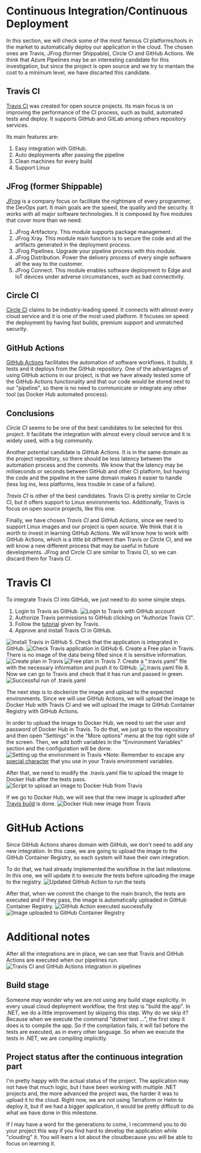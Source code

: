# Continuous Integration/Continuous Deployment
In this section, we will check some of the most famous CI platforms/tools in the market to automatically deploy our application in the cloud. The chosen ones are Travis, JFrog (former Shippable), Circle CI and GitHub Actions. We think that Azure Pipelines may be an interesting candidate for this investigation, but since the project is open source and we try to mantain the cost to a minimum level, we have discarted this candidate.

## Travis CI
[Travis CI](https://www.travis-ci.com/) was created for open source projects. Its main focus is on improving the performance of the CI process, such as build, automated tests and deploy. It supports GitHub and GitLab among others repository services.

Its main features are:
1. Easy integration with GitHub.
2. Auto deployments after passing the pipeline
3. Clean machines for every build
4. Support Linux

## JFrog (former Shippable)
[JFrog](https://jfrog.com/tra) is a company focus on facilitate the nightmare of every programmer, the DevOps part. It main goals are the speed, the quality and the security. It works with all major software technologies. It is composed by five modules that cover more than we need:
1. JFrog Artifactory. This module supports package management.
2. JFrog Xray. This module main function is to secure the code and all the artifacts generated in the deployment process.
3. JFrog Pipelines. Upgrade your pipeline process with this module.
4. JFrog Distribution. Power the delivery process of every single software all the way to the customer.
5. JFrog Connect. This module enables software deployment to Edge and IoT devices under adverse circumstances, such as bad connectivity.

## Circle CI
[Circle CI](https://circleci.com/) claims to be industry-leading speed. It connects with almost every cloud service and it is one of the most used platform. It focuses on speed the deployment by having fast builds, premium support  and unmatched security.

## GitHub Actions
[GitHub Actions]() facilitates the automation of software workflows. It builds, it tests and it deploys from the GitHub repository. One of the advantages of using GitHub actions in our project, is that we have already tested some of the GitHub Actions functionality and that our code would be stored next to our "pipeline", so there is no need to communicate or integrate any other tool (as Docker Hub automated process).

## Conclusions
*Circle CI* seems to be one of the best candidates to be selected for this project. It facilitate the integration with almost every cloud service and it is widely used, with a big community.

Another potential candidate is *GitHub Actions*. It is in the same domain as the project repository, so there should be less latency between the automation process and the commits. We know that the latency may be miliseconds or seconds between GitHub and other CI platform, but having the code and the pipeline in the same domain makes it easier to handle (less log ins, less platforms, less trouble in case of a failure).

*Travis CI* is other of the best candidates. Travis CI is pretty similar to Circle CI, but it offers support to Linux environments too. Additionally, Travis is focus on open source projects, like this one.

Finally, we have chosen *Travis CI* and *GitHub Actions*, since we need to support Linux images and our project is open source. We think that it is worth to invest in learning GitHub Actions. We will know how to work with GitHub Actions, which is a little bit different than Travis or Circle CI, and we will know a new different process that may be useful in future developments. JFrog and Circle CI are similar to Travis CI, so we can discard them for Travis CI.

# Travis CI
To integrate Travis CI into GitHub, we just need to do some simple steps.
1. Login to Travis as GitHub. 
![Login to Travis with GitHub account](./images/Travis-Login.png)
2. Authorize Travis permissions to GitHub clicking on "Authorize Travis CI".
3. Follow the [tutorial](https://app.travis-ci.com/getting_started) given by Travis.
4. Approve and install Travis CI in GitHub.

![Install Travis in GitHub](./images/Travis-InstallInGitHub.png)
5. Check that the application is integrated in GitHub. 
![Check Travis application in GitHub](./images/Travis-CheckedInGitHub.png)
6. Create a Free plan in Travis. There is no image of the data being filled since it is sensitive information.
![Create plan in Travis](./images/Travis-CreateFreePlanInTravis.png)
![Free plan in Travis](./images/Travis-FreePlanInTravis.png)
7. Create a ".travis.yaml" file with the necessary information and push it to GitHub.
![.travis.yaml file](./images/Travis-yaml.png)
8. Now we can go to Travis and check that it has run and passed in green.
![Successful run of .travis.yaml](./images/Travis-SuccessfulRun.png)

The next step is to dockerize the image and upload to the expected environments. Since we will use GitHub Actions, we will upload the image to Docker Hub with Travis CI and we will upload the image to GitHub Container Registry with GitHub Actions. 

In order to upload the image to Docker Hub, we need to set the user and password of Docker Hub in Travis.
To do that, we just go to the repository and then open "Settings" in the "More options" menu at the top right side of the screen.
Then, we add both variables in the "Environment Variables" section and the configuration will be done.
![Setting up the environment in Travis](./images/Travis-SetEnvironmentVariables.png)
*Note: Remember to escape any [special character](https://tldp.org/LDP/abs/html/special-chars.html) that you use in your Travis environment variables.

After that, we need to modify the .travis.yaml file to upload the image to Docker Hub after the tests pass.
![Script to upload an image to Docker Hub from Travis](./images/Travis-UploadDockerHubImageScript.png)

If we go to Docker Hub, we will see that the new image is uploaded after [Travis build](https://app.travis-ci.com/github/Samius1/SucceSaleS/builds/255042717) is done.
![Docker Hub new image from Travis](./images/Travis-ImageUploadedToDockerHub.png)

# GitHub Actions
Since GitHub Actions shares domain with GitHub, we don't need to add any new integration. In this case, we are going to upload the image to the GitHub Container Registry, so each system will have their own integration.

To do that, we had already implemented the workflow in the last milestone. In this one, we will update it to execute the tests before uploading the image to the registry.
![Updated GitHub Action to run the tests](./images/GHA-UpdatedGitHubAction.png)

After that, when we commit the change to the main branch, the tests are executed and if they pass, the image is automatically uploaded in GitHub Container Registry.
![GitHub Action executed successfully](./images/GHA-TestsExecutionPassed.png)
![Image uploaded to GitHub Container Registry](./images/GHA-ImageUploadedToGitHubRegistry.png)

# Additional notes
After all the integrations are in place, we can see that Travis and GitHub Actions are executed when our pipelines run.
![Travis CI and GitHub Actions integration in pipelines](./images/CICD-PipelineExecutions.png)

## Build stage
Someone may wonder why we are not using any build stage explicitly. In every usual cloud deployment workflow, the first step is "build the app". In .NET, we do a little improvement by skipping this step. Why do we skip it? Because when we execute the command "dotnet test ...", the first step it does is to compile the app. So if the compilation fails, it will fail before the tests are executed, as in every other language. 
So when we execute the tests in .NET, we are compiling implicitly.

## Project status after the continuous integration part
I'm pretty happy with the actual status of the project.
The application may not have that much logic, but I have been working with multiple .NET projects and, the more advanced the project was, the harder it was to upload it to the cloud. Right now, we are not using Terraform or Helm to deploy it, but if we had a bigger application, it would be pretty difficult to do what we have done in this milestone.

If I may have a word for the generations to come, I recommend you to do your project this way if you find hard to develop the application while "clouding" it. You will learn a lot about the cloudbecause you will be able to focus on learning it.